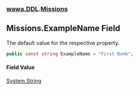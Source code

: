 ### [wawa.DDL](wawa.DDL.md 'wawa.DDL').[Missions](Missions.md 'wawa.DDL.Missions')

## Missions.ExampleName Field

The default value for the respective property.

```csharp
public const string ExampleName = "First Bomb";
```

#### Field Value
[System.String](https://docs.microsoft.com/en-us/dotnet/api/System.String 'System.String')